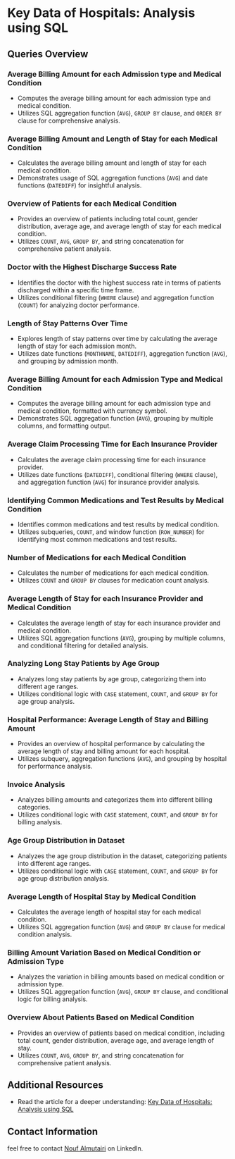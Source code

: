 # Key Data of Hospitals: Analysis using SQL


## Queries Overview

### Average Billing Amount for each Admission type and Medical Condition
- Computes the average billing amount for each admission type and medical condition.
- Utilizes SQL aggregation function (`AVG`), `GROUP BY` clause, and `ORDER BY` clause for comprehensive analysis.

### Average Billing Amount and Length of Stay for each Medical Condition
- Calculates the average billing amount and length of stay for each medical condition.
- Demonstrates usage of SQL aggregation functions (`AVG`) and date functions (`DATEDIFF`) for insightful analysis.

### Overview of Patients for each Medical Condition
- Provides an overview of patients including total count, gender distribution, average age, and average length of stay for each medical condition.
- Utilizes `COUNT`, `AVG`, `GROUP BY`, and string concatenation for comprehensive patient analysis.

### Doctor with the Highest Discharge Success Rate
- Identifies the doctor with the highest success rate in terms of patients discharged within a specific time frame.
- Utilizes conditional filtering (`WHERE` clause) and aggregation function (`COUNT`) for analyzing doctor performance.

### Length of Stay Patterns Over Time
- Explores length of stay patterns over time by calculating the average length of stay for each admission month.
- Utilizes date functions (`MONTHNAME`, `DATEDIFF`), aggregation function (`AVG`), and grouping by admission month.

### Average Billing Amount for each Admission Type and Medical Condition
- Computes the average billing amount for each admission type and medical condition, formatted with currency symbol.
- Demonstrates SQL aggregation function (`AVG`), grouping by multiple columns, and formatting output.

### Average Claim Processing Time for Each Insurance Provider
- Calculates the average claim processing time for each insurance provider.
- Utilizes date functions (`DATEDIFF`), conditional filtering (`WHERE` clause), and aggregation function (`AVG`) for insurance provider analysis.

### Identifying Common Medications and Test Results by Medical Condition
- Identifies common medications and test results by medical condition.
- Utilizes subqueries, `COUNT`, and window function (`ROW_NUMBER`) for identifying most common medications and test results.

### Number of Medications for each Medical Condition
- Calculates the number of medications for each medical condition.
- Utilizes `COUNT` and `GROUP BY` clauses for medication count analysis.

### Average Length of Stay for each Insurance Provider and Medical Condition
- Calculates the average length of stay for each insurance provider and medical condition.
- Utilizes SQL aggregation functions (`AVG`), grouping by multiple columns, and conditional filtering for detailed analysis.

### Analyzing Long Stay Patients by Age Group
- Analyzes long stay patients by age group, categorizing them into different age ranges.
- Utilizes conditional logic with `CASE` statement, `COUNT`, and `GROUP BY` for age group analysis.

### Hospital Performance: Average Length of Stay and Billing Amount
- Provides an overview of hospital performance by calculating the average length of stay and billing amount for each hospital.
- Utilizes subquery, aggregation functions (`AVG`), and grouping by hospital for performance analysis.

### Invoice Analysis
- Analyzes billing amounts and categorizes them into different billing categories.
- Utilizes conditional logic with `CASE` statement, `COUNT`, and `GROUP BY` for billing analysis.

### Age Group Distribution in Dataset
- Analyzes the age group distribution in the dataset, categorizing patients into different age ranges.
- Utilizes conditional logic with `CASE` statement, `COUNT`, and `GROUP BY` for age group distribution analysis.

### Average Length of Hospital Stay by Medical Condition
- Calculates the average length of hospital stay for each medical condition.
- Utilizes SQL aggregation function (`AVG`) and `GROUP BY` clause for medical condition analysis.

### Billing Amount Variation Based on Medical Condition or Admission Type
- Analyzes the variation in billing amounts based on medical condition or admission type.
- Utilizes SQL aggregation function (`AVG`), `GROUP BY` clause, and conditional logic for billing analysis.

### Overview About Patients Based on Medical Condition
- Provides an overview of patients based on medical condition, including total count, gender distribution, average age, and average length of stay.
- Utilizes `COUNT`, `AVG`, `GROUP BY`, and string concatenation for comprehensive patient analysis.




## Additional Resources
- Read the article for a deeper understanding: [Key Data of Hospitals: Analysis using SQL](https://www.linkedin.com/pulse/key-data-hospitals-analysis-using-sql-nouf-almutairi-tyehe/)
## Contact Information
feel free to contact [Nouf Almutairi](https://www.linkedin.com/in/nouf-almutairi-5671132a2/) on LinkedIn.
